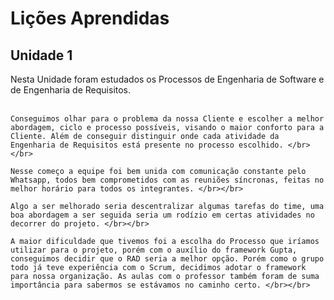 # Lições Aprendidas

## Unidade 1

<p>
    Nesta Unidade foram estudados os Processos de Engenharia de Software e de Engenharia de Requisitos. </br></br>

    Conseguimos olhar para o problema da nossa Cliente e escolher a melhor abordagem, ciclo e processo possíveis, visando o maior conforto para a Cliente. Além de conseguir distinguir onde cada atividade da Engenharia de Requisitos está presente no processo escolhido. </br></br>

    Nesse começo a equipe foi bem unida com comunicação constante pelo Whatsapp, todos bem comprometidos com as reuniões síncronas, feitas no melhor horário para todos os integrantes. </br></br>

    Algo a ser melhorado seria descentralizar algumas tarefas do time, uma boa abordagem a ser seguida seria um rodízio em certas atividades no decorrer do projeto. </br></br>

    A maior dificuldade que tivemos foi a escolha do Processo que iríamos utilizar para o projeto, porém com o auxílio do framework Gupta, conseguimos decidir que o RAD seria a melhor opção. Porém como o grupo todo já teve experiência com o Scrum, decidimos adotar o framework para nossa organização. As aulas com o professor também foram de suma importância para sabermos se estávamos no caminho certo. </br></br>
</p>